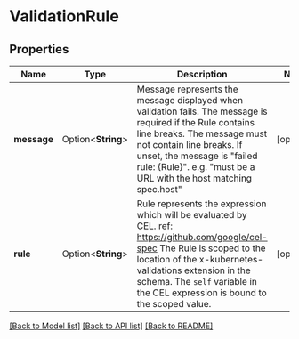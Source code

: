 # ValidationRule

## Properties

Name | Type | Description | Notes
------------ | ------------- | ------------- | -------------
**message** | Option<**String**> | Message represents the message displayed when validation fails. The message is required if the Rule contains line breaks. The message must not contain line breaks. If unset, the message is \"failed rule: {Rule}\". e.g. \"must be a URL with the host matching spec.host\" | [optional]
**rule** | Option<**String**> | Rule represents the expression which will be evaluated by CEL. ref: https://github.com/google/cel-spec The Rule is scoped to the location of the x-kubernetes-validations extension in the schema. The `self` variable in the CEL expression is bound to the scoped value. | [optional]

[[Back to Model list]](../README.md#documentation-for-models) [[Back to API list]](../README.md#documentation-for-api-endpoints) [[Back to README]](../README.md)


